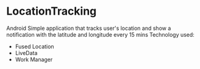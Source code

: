 # LocationTracking
Android Simple application that tracks user's location and show a notification with the latitude and longitude every 15 mins
Technology used:
- Fused Location
- LiveData
- Work Manager
